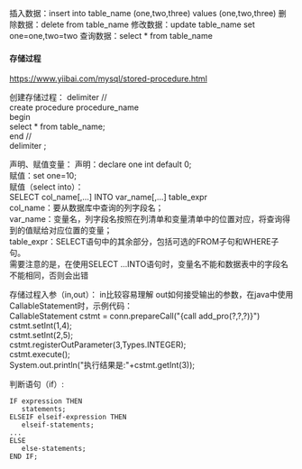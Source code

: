 插入数据：insert into table_name (one,two,three) values (one,two,three)
删除数据：delete from table_name
修改数据：update table_name set one=one,two=two
查询数据：select * from table_name

#### 存储过程
https://www.yiibai.com/mysql/stored-procedure.html

创建存储过程：
delimiter //
<br />
create procedure procedure_name
<br />
begin
<br />
select * from table_name;
<br />
end //
<br />
delimiter ;

声明、赋值变量：
声明：declare one int default 0;
<br />
赋值：set one=10;
<br />
赋值（select into）：
<br />
SELECT col_name[,...] INTO var_name[,...] table_expr 
<br />
col_name：要从数据库中查询的列字段名；
<br />
var_name：变量名，列字段名按照在列清单和变量清单中的位置对应，将查询得到的值赋给对应位置的变量；
<br />
table_expr：SELECT语句中的其余部分，包括可选的FROM子句和WHERE子句。
<br />
需要注意的是，在使用SELECT …INTO语句时，变量名不能和数据表中的字段名不能相同，否则会出错
<br />

存储过程入参（in,out）：
in比较容易理解
out如何接受输出的参数，在java中使用CallableStatement时，示例代码：
<br />
CallableStatement cstmt = conn.prepareCall("{call add_pro(?,?,?)}")
<br />
cstmt.setInt(1,4);
<br />
cstmt.setInt(2,5);
<br />
cstmt.registerOutParameter(3,Types.INTEGER);
<br />
cstmt.execute();
<br />
System.out.println("执行结果是:"+cstmt.getInt(3));
<br />

判断语句（if）:
```
IF expression THEN
   statements;
ELSEIF elseif-expression THEN
   elseif-statements;
...
ELSE
   else-statements;
END IF;
```





